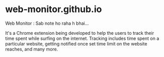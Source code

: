 # web-monitor.github.io 

Web Monitor : Sab note ho raha h bhai...

It's a Chrome extension being developed to help the users to track their time spent while surfing on the internet. Tracking includes time spent on a particular website, getting notified once set time limit on the website reaches, and many more.
